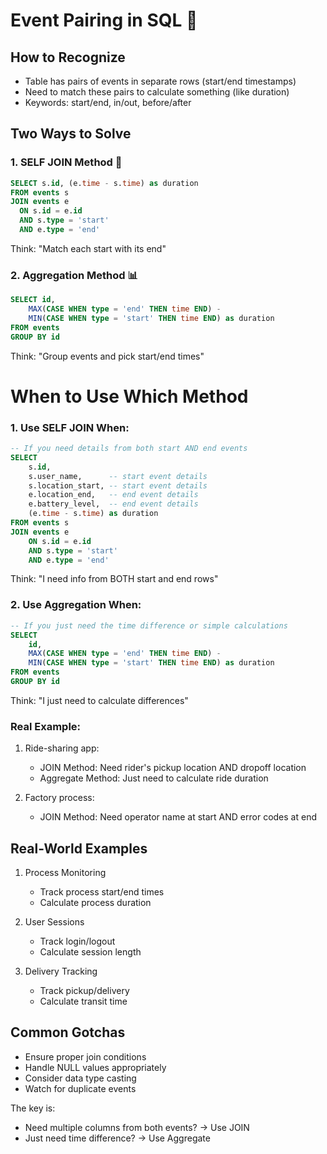 # Event Pairing in SQL 📝

## How to Recognize
- Table has pairs of events in separate rows (start/end timestamps)
- Need to match these pairs to calculate something (like duration)
- Keywords: start/end, in/out, before/after

## Two Ways to Solve

### 1. SELF JOIN Method 🤝
```sql
SELECT s.id, (e.time - s.time) as duration
FROM events s 
JOIN events e 
  ON s.id = e.id 
  AND s.type = 'start' 
  AND e.type = 'end'
```
Think: "Match each start with its end"

### 2. Aggregation Method 📊
```sql
SELECT id,
    MAX(CASE WHEN type = 'end' THEN time END) -
    MIN(CASE WHEN type = 'start' THEN time END) as duration
FROM events
GROUP BY id
```
Think: "Group events and pick start/end times"

# When to Use Which Method

### 1. Use SELF JOIN When:
```sql
-- If you need details from both start AND end events
SELECT 
    s.id,
    s.user_name,      -- start event details
    s.location_start, -- start event details
    e.location_end,   -- end event details
    e.battery_level,  -- end event details
    (e.time - s.time) as duration
FROM events s 
JOIN events e 
    ON s.id = e.id 
    AND s.type = 'start' 
    AND e.type = 'end'
```
Think: "I need info from BOTH start and end rows"

### 2. Use Aggregation When:
```sql
-- If you just need the time difference or simple calculations
SELECT 
    id,
    MAX(CASE WHEN type = 'end' THEN time END) -
    MIN(CASE WHEN type = 'start' THEN time END) as duration
FROM events
GROUP BY id
```
Think: "I just need to calculate differences"

### Real Example:
1. Ride-sharing app:
   - JOIN Method: Need rider's pickup location AND dropoff location
   - Aggregate Method: Just need to calculate ride duration

2. Factory process:
   - JOIN Method: Need operator name at start AND error codes at end

## Real-World Examples
1. Process Monitoring
   - Track process start/end times
   - Calculate process duration

2. User Sessions
   - Track login/logout
   - Calculate session length

3. Delivery Tracking
   - Track pickup/delivery
   - Calculate transit time

## Common Gotchas
- Ensure proper join conditions
- Handle NULL values appropriately
- Consider data type casting
- Watch for duplicate events

The key is:
- Need multiple columns from both events? → Use JOIN
- Just need time difference? → Use Aggregate
